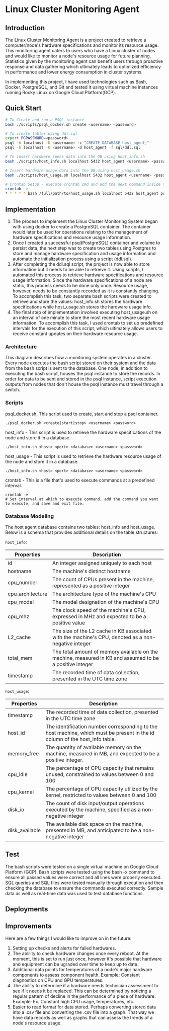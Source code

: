 # Linux Cluster Monitoring Agent

## Introduction
The Linux Cluster Monitoring Agent is a project created to retrieve a computer/node's hardware specifications and monitor its resource usage. This monitoring agent caters to users who have a Linux cluster of nodes and would like to monitor a node's resource usage for future planning. Statistics given by the monitoring agent can benefit users through proactive response and data gathering which ultimately leads to optimized efficiency in performance and lower energy consumption in cluster systems.

In implementing this project, I have used technologies such as Bash, Docker, PostgreSQL, and Git and tested it using virtual machine instances running Rocky Linux on Google Cloud Platform(GCP).

## Quick Start
```bash
# To Create and run a PSQL instance
bash ./scripts/psql_docker.sh create <username> <password>

# To create tables using ddl.sql
export PGPASSWORD=<password>
psql -h localhost -U <username> -c "CREATE DATABASE host_agent;"
psql -h localhost -U <username> -d host_agent -f sql/ddl.sql

# To insert hardware specs data into the DB using host_info.sh
bash ./scripts/host_info.sh localhost 5432 host_agent <username> <password>

# Insert hardware usage data into the DB using host_usage.sh
bash ./scripts/host_usage.sh localhost 5432 host_agent <username> <password>

# Crontab Setup - execute crontab cmd and add the next command inside the crontab file
crontab -e
* * * * * bash /full/path/to/host_usage.sh localhost 5432 host_agent postgres password > /tmp/host_usage.log
```

## Implementation
1. The process to implement the Linux Cluster Monitoring System began with using docker to create a PostgreSQL container. The container would later be used for operations relating to the management of hardware specifications and resource usage information.
2. Once I created a successful psql(PostgreSQL) container and volume to persist data, the next step was to create two tables using Postgres to store and manage hardware specification and usage information and automate the initialization process using a script (ddl.sql).
3. After completing the ddl.sql script, the project is now able to store information but it needs to be able to retrieve it. Using scripts, I automated this process to retrieve hardware specifications and resource usage information. Since the hardware specifications of a node are static, this process needs to be done only once. Resource usage, however, needs to be constantly recorded as it is constantly changing. To accomplish this task, two separate bash scripts were created to retrieve and store the values: host_info.sh stores the hardware specifications while host_usage.sh stores the hardware usage info.
4. The final step of implementation involved executing host_usage.sh on an interval of one minute to store the most recent hardware usage information. To accomplish this task, I used crontab to set up predefined intervals for the execution of this script, which ultimately allows users to receive constant updates on their hardware resource usage.

### Architecture
This diagram describes how a monitoring system operates in a cluster. Every node executes the bash script stored on their system and the data from the bash script is sent to the database. One node, in addition to executing the bash script, houses the psql instance to store the records. In order for data to be sent and stored in the psql instance, script execution outputs from nodes that don't house the psql instance must travel through a switch.

### Scripts
psql_docker.sh, This script used to create, start and stop a psql container.
```
./psql_docker.sh <create|start|stop> <username> <password>
```

host_info - This script is used to retrieve the hardware specifications of the node and store it in a database.
```
./host_info.sh <host> <port> <database> <username> <password>
```

host_usage - This script is used to retrieve the hardware resource usage of the node and store it in a database.
```
./host_info.sh <host> <port> <database> <username> <password>
```
crontab - This is a file that's used to execute commands at a predefined interval.
```
crontab -e
# Set interval at which to execute command, add the command you want to execute, and save and exit file.
```

### Database Modeling
The host agent database contains two tables: host_info and host_usage. Below is a schema that provides additional details on the table structures:

`host_info`:

| Properties | Description |
| --- | --- |
| id | An integer assigned uniquely to each host |
| hostname | The machine's distinct hostname |
| cpu_number | The count of CPUs present in the machine, represented as a positive integer |
| cpu_architecture | The architecture type of the machine's CPU |
| cpu_model | The model designation of the machine's CPU |
| cpu_mhz | The clock speed of the machine's CPU, expressed in MHz and expected to be a positive value |
| L2_cache | The size of the L2 cache in KB associated with the machine's CPU, denoted as a non-negative integer |
| total_mem | The total amount of memory available on the machine, measured in KB and assumed to be a positive integer |
| timestamp | The recorded time of data collection, presented in the UTC time zone |

`host_usage`:

| Properties | Description |
| --- | --- |
| timestamp | The recorded time of data collection, presented in the UTC time zone |
| host_id | 	The identification number corresponding to the host machine, which must be present in the id column of the host_info table. |
| memory_free | The quantity of available memory on the machine, measured in MB, and expected to be a positive integer. |
| cpu_idle | The percentage of CPU capacity that remains unused, constrained to values between 0 and 100 |
| cpu_kernel | The percentage of CPU capacity utilized by the kernel, restricted to values between 0 and 100 |
| disk_io | The count of disk input/output operations executed by the machine, specified as a non-negative integer |
| disk_available | The available disk space on the machine, presented in MB, and anticipated to be a non-negative integer |

## Test
The bash scripts were tested on a single virtual machine on Google Cloud Platform (GCP). Bash scripts were tested using the bash -x command to ensure all passed values were correct and all lines were properly executed. SQL queries and SQL files were tested manually through execution and then checking the database to ensure the commands executed correctly. Sample data as well as real-time data was used to test database functions.

## Deployments

## Improvements
Here are a few things I would like to improve on in the future:
1. Setting up checks and alerts for failed hardwares.
2. The ablility to check hardware changes once every reboot. At the moment, this is set to run just once, however it's possible that hardware and equipment can be ugraded over time to keep up to date.
3. Additional data points for temperatures of a node's major hardware components to assess component health. Example: Constant diagnostics on CPU and GPU temperatures.
4. The ability to determine if a hardware needs technician assessment to see if it needs it be replaced. This can be determined by noticing a regular pattern of decline in the performance of a piece of hardware. Example: Ex. Constant high CPU usage, temperatures, etc.
5. Easier to read format for data stored. Perhaps converting stored data into a .csv file and converting the .csv file into a graph. That way we have data records as well as graphs that can assess the trends of a node's resource usage.
